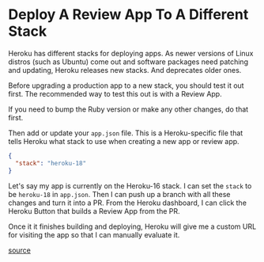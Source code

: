 # Deploy A Review App To A Different Stack

Heroku has different stacks for deploying apps. As newer versions of Linux
distros (such as Ubuntu) come out and software packages need patching and
updating, Heroku releases new stacks. And deprecates older ones.

Before upgrading a production app to a new stack, you should test it out first.
The recommended way to test this out is with a Review App.

If you need to bump the Ruby version or make any other changes, do that first.

Then add or update your `app.json` file. This is a Heroku-specific file that
tells Heroku what stack to use when creating a new app or review app.

```json
{
  "stack": "heroku-18"
}
```

Let's say my app is currently on the Heroku-16 stack. I can set the `stack` to
be `heroku-18` in `app.json`. Then I can push up a branch with all these
changes and turn it into a PR. From the Heroku dashboard, I can click the
Heroku Button that builds a Review App from the PR.

Once it it finishes building and deploying, Heroku will give me a custom URL
for visiting the app so that I can manually evaluate it.

[source](https://devcenter.heroku.com/articles/upgrading-to-the-latest-stack#testing-an-app-on-a-new-stack)
